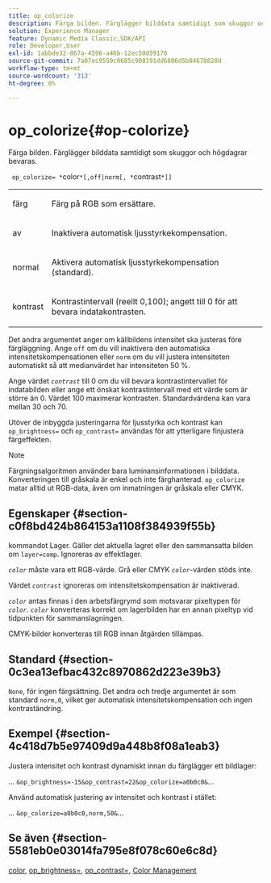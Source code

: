 ```yaml
---
title: op_colorize
description: Färga bilden. Färglägger bilddata samtidigt som skuggor och högdagrar bevaras.
solution: Experience Manager
feature: Dynamic Media Classic,SDK/API
role: Developer,User
exl-id: 1abbde32-867a-4596-a46b-12ec50d59170
source-git-commit: 7a07ec9550c0685c908191dd6806d5b84678820d
workflow-type: tm+mt
source-wordcount: '313'
ht-degree: 0%

---
```


# op_colorize{#op-colorize}

Färga bilden. Färglägger bilddata samtidigt som skuggor och högdagrar bevaras.

` op_colorize= *`color`*[,off|norm[, *`contrast`*]]`

<table id="simpletable_768D6CDF3F734E7F89DC7AB2EAAC0C77"> 
 <tr class="strow"> 
  <td class="stentry"> <p> <span class="varname"> färg </span> </p> </td> 
  <td class="stentry"> <p>Färg på RGB som ersättare. </p> </td> 
 </tr> 
 <tr class="strow"> 
  <td class="stentry"> <p> <span class="codeph"> av </span> </p> </td> 
  <td class="stentry"> <p>Inaktivera automatisk ljusstyrkekompensation. </p> </td> 
 </tr> 
 <tr class="strow"> 
  <td class="stentry"> <p> <span class="codeph"> normal </span> </p> </td> 
  <td class="stentry"> <p>Aktivera automatisk ljusstyrkekompensation (standard). </p> </td> 
 </tr> 
 <tr class="strow"> 
  <td class="stentry"> <p> <span class="varname"> kontrast </span> </p> </td> 
  <td class="stentry"> <p>Kontrastintervall (reellt 0,100); angett till 0 för att bevara indatakontrasten. </p> </td> 
 </tr> 
</table>

Det andra argumentet anger om källbildens intensitet ska justeras före färgläggning. Ange `off` om du vill inaktivera den automatiska intensitetskompensationen eller `norm` om du vill justera intensiteten automatiskt så att medianvärdet har intensiteten 50 %.

Ange värdet *`contrast`* till 0 om du vill bevara kontrastintervallet för indatabilden eller ange ett önskat kontrastintervall med ett värde som är större än 0. Värdet 100 maximerar kontrasten. Standardvärdena kan vara mellan 30 och 70.

Utöver de inbyggda justeringarna för ljusstyrka och kontrast kan `op_brightness=` och `op_contrast=` användas för att ytterligare finjustera färgeffekten.

>[!NOTE]
>
>Färgningsalgoritmen använder bara luminansinformationen i bilddata. Konverteringen till gråskala är enkel och inte färghanterad. `op_colorize` matar alltid ut RGB-data, även om inmatningen är gråskala eller CMYK.

## Egenskaper {#section-c0f8bd424b864153a1108f384939f55b}

kommandot Lager. Gäller det aktuella lagret eller den sammansatta bilden om `layer=comp`. Ignoreras av effektlager.

*`color`* måste vara ett RGB-värde. Grå eller CMYK *`color`*-värden stöds inte.

Värdet *`contrast`* ignoreras om intensitetskompensation är inaktiverad.

*`color`* antas finnas i den arbetsfärgrymd som motsvarar pixeltypen för *`color`*. *`color`* konverteras korrekt om lagerbilden har en annan pixeltyp vid tidpunkten för sammanslagningen.

CMYK-bilder konverteras till RGB innan åtgärden tillämpas.

## Standard {#section-0c3ea13efbac432c8970862d223e39b3}

`None`, för ingen färgsättning. Det andra och tredje argumentet är som standard `norm,0`, vilket ger automatisk intensitetskompensation och ingen kontraständring.

## Exempel {#section-4c418d7b5e97409d9a448b8f08a1eab3}

Justera intensitet och kontrast dynamiskt innan du färglägger ett bildlager:

... `&op_brightness=-15&op_contrast=22&op_colorize=a0b0c0&`...

Använd automatisk justering av intensitet och kontrast i stället:

... `&op_colorize=a0b0c0,norm,50&`...

## Se även {#section-5581eb0e03014fa795e8f078c60e6c8d}

[color](/help/aem-is-ir-api/is-api/http-ref/image-serving-api-ref/c-http-protocol-reference/c-data-types/r-is-http-color.md), [op_brightness=](../../../../../is-api/http-ref/image-serving-api-ref/c-http-protocol-reference/c-command-reference/r-op-brightness.md#reference-edf79dc41ae5411c80bec3ee3731c58a), [op_contrast=](../../../../../is-api/http-ref/image-serving-api-ref/c-http-protocol-reference/c-command-reference/r-op-contrast.md#reference-b26dfa9869fd43bebea0fbb8e9fe743d), [Color Management](../../../../../is-api/http-ref/image-serving-api-ref/c-http-protocol-reference/c-syntax-and-features/r-color-management.md#reference-c7e4a72d589145189f7e4bcb6b4544d7)
